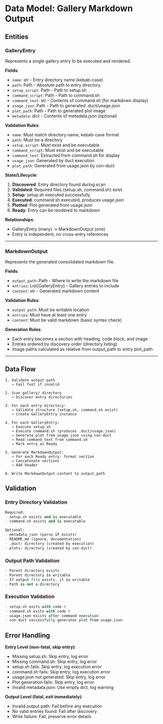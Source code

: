 # Data Model: Gallery Markdown Output

## Entities

### GalleryEntry
Represents a single gallery entry to be executed and rendered.

**Fields**:
- `name`: str - Entry directory name (kebab-case)
- `path`: Path - Absolute path to entry directory
- `setup_script`: Path - Path to setup.sh
- `command_script`: Path - Path to command.sh
- `command_text`: str - Contents of command.sh (for markdown display)
- `usage_json`: Path - Path to generated .duct/usage.json
- `plot_path`: Path - Path to generated plot image
- `metadata`: dict - Contents of metadata.json (optional)

**Validation Rules**:
- `name`: Must match directory name, kebab-case format
- `path`: Must be a directory
- `setup_script`: Must exist and be executable
- `command_script`: Must exist and be executable
- `command_text`: Extracted from command.sh for display
- `usage_json`: Generated by duct execution
- `plot_path`: Generated from usage.json by con-duct

**State/Lifecycle**:
1. **Discovered**: Entry directory found during scan
2. **Validated**: Required files (setup.sh, command.sh) exist
3. **Setup**: setup.sh executed successfully
4. **Executed**: command.sh executed, produces usage.json
5. **Plotted**: Plot generated from usage.json
6. **Ready**: Entry can be rendered to markdown

**Relationships**:
- GalleryEntry (many) → MarkdownOutput (one)
- Entry is independent, no cross-entry references

---

### MarkdownOutput
Represents the generated consolidated markdown file.

**Fields**:
- `output_path`: Path - Where to write the markdown file
- `entries`: List[GalleryEntry] - Gallery entries to include
- `content`: str - Generated markdown content

**Validation Rules**:
- `output_path`: Must be writable location
- `entries`: Must have at least one entry
- `content`: Must be valid markdown (basic syntax check)

**Generation Rules**:
- Each entry becomes a section with heading, code block, and image
- Entries ordered by discovery order (directory listing)
- Image paths calculated as relative from output_path to entry plot_path

---

## Data Flow

```
1. Validate output path
   → Fail fast if invalid

2. Scan gallery/ directory
   → Discover entry directories

3. For each entry directory:
   → Validate structure (setup.sh, command.sh exist)
   → Create GalleryEntry instance

4. For each GalleryEntry:
   → Execute setup.sh
   → Execute command.sh (produces .duct/usage.json)
   → Generate plot from usage.json using con-duct
   → Read command_text from command.sh
   → Mark entry as Ready

5. Generate MarkdownOutput:
   → For each Ready entry: format section
   → Concatenate sections
   → Add header

6. Write MarkdownOutput.content to output_path
```

## Validation

### Entry Directory Validation
```python
Required:
- setup.sh exists and is executable
- command.sh exists and is executable

Optional:
- metadata.json (parse if exists)
- README.md (ignore, documentation)
- .duct/ directory (created by execution)
- plots/ directory (created by con-duct)
```

### Output Path Validation
```python
- Parent directory exists
- Parent directory is writable
- If output file exists, it is writable
- Path is not a directory
```

### Execution Validation
```python
- setup.sh exits with code 0
- command.sh exits with code 0
- usage.json exists after command execution
- con-duct successfully generates plot from usage.json
```

## Error Handling

**Entry Level (non-fatal, skip entry)**:
- Missing setup.sh: Skip entry, log error
- Missing command.sh: Skip entry, log error
- setup.sh fails: Skip entry, log execution error
- command.sh fails: Skip entry, log execution error
- usage.json not generated: Skip entry, log error
- Plot generation fails: Skip entry, log error
- Invalid metadata.json: Use empty dict, log warning

**Output Level (fatal, exit immediately)**:
- Invalid output path: Fail before any execution
- No valid entries found: Fail after discovery
- Write failure: Fail, preserve error details
